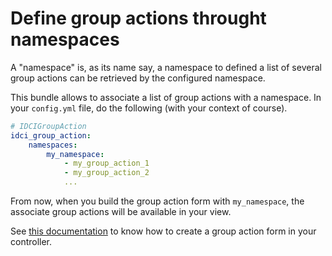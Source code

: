 # Define group actions throught namespaces

A "namespace" is, as its name say, a namespace to defined a list of several group actions can be retrieved by the configured namespace.

This bundle allows to associate a list of group actions with a namespace. In your `config.yml` file, do the following (with your context of course).

```yml
# IDCIGroupAction
idci_group_action:
    namespaces:
        my_namespace:
            - my_group_action_1
            - my_group_action_2
            ...
```

From now, when you build the group action form with `my_namespace`, the associate group actions will be available in your view.

See [this documentation](group_action_form.md) to know how to create a group action form in your controller.
